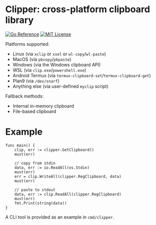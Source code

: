 # Clipper: cross-platform clipboard library

[![Go Reference](https://pkg.go.dev/badge/github.com/zyedidia/clipper.svg)](https://pkg.go.dev/github.com/zyedidia/clipper)
[![MIT License](https://img.shields.io/badge/license-MIT-blue.svg)](https://github.com/zyedidia/clipper/blob/master/LICENSE)

Platforms supported:

* Linux (via `xclip` or `xsel` or `wl-copy`/`wl-paste`)
* MacOS (via `pbcopy`/`pbpaste`)
* Windows (via the Windows clipboard API)
* WSL (via `clip.exe`/`powershell.exe`)
* Android Termux (via `termux-clipboard-set`/`termux-clipboard-get`)
* Plan9 (via `/dev/snarf`)
* Anything else (via user-defined `myclip` script)

Fallback methods:

* Internal in-memory clipboard
* File-based clipboard

# Example

```
func main() {
	clip, err := clipper.GetClipboard()
	must(err)

    // copy from stdin
    data, err := io.ReadAll(os.Stdin)
    must(err)
    err = clip.WriteAll(clipper.RegClipboard, data)
    must(err)

    // paste to stdout
    data, err := clip.ReadAll(clipper.RegClipboard)
    must(err)
    fmt.Print(string(data))
}
```

A CLI tool is provided as an example in `cmd/clipper`.

